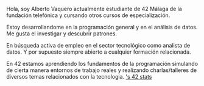 Hola, soy Alberto Vaquero actualmente estudiante de 42 Málaga de la fundación telefónica y cursando otros cursos  de especialización.

Estoy desarrollandome en la programación general y en el análisis de datos. Me gusta el investigar y descubrir patrones.

En búsqueda activa de empleo en el sector tecnológico como analista de datos. Y por supuesto siempre abierto a cualquier formación relacionada.

En 42 estamos aprendiendo los fundamentos de la programación simulando de cierta manera entornos de trabajo reales y realizando charlas/talleres de diversos temas relacionados con la tecnologia.
[<username>'s 42 stats](https://badge.mediaplus.ma/black/alvaquer)

<!---
alvaquer/alvaquer is a ✨ special ✨ repository because its `README.md` (this file) appears on your GitHub profile.
You can click the Preview link to take a look at your changes.
--->
